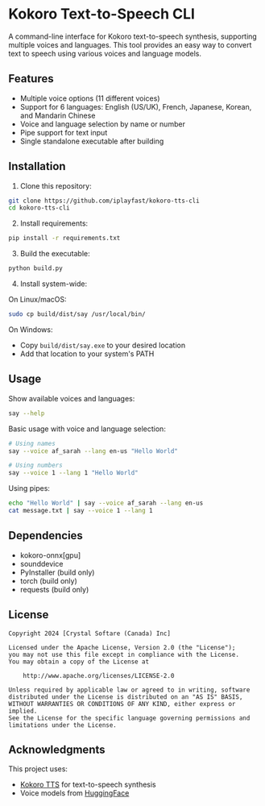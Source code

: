 # Kokoro Text-to-Speech CLI

A command-line interface for Kokoro text-to-speech synthesis, supporting multiple voices and languages. This tool provides an easy way to convert text to speech using various voices and language models.

## Features

- Multiple voice options (11 different voices)
- Support for 6 languages: English (US/UK), French, Japanese, Korean, and Mandarin Chinese
- Voice and language selection by name or number
- Pipe support for text input
- Single standalone executable after building

## Installation

1. Clone this repository:
```bash
git clone https://github.com/iplayfast/kokoro-tts-cli
cd kokoro-tts-cli
```

2. Install requirements:
```bash
pip install -r requirements.txt
```

3. Build the executable:
```bash
python build.py
```

4. Install system-wide:

On Linux/macOS:
```bash
sudo cp build/dist/say /usr/local/bin/
```

On Windows:
- Copy `build/dist/say.exe` to your desired location
- Add that location to your system's PATH

## Usage

Show available voices and languages:
```bash
say --help
```

Basic usage with voice and language selection:
```bash
# Using names
say --voice af_sarah --lang en-us "Hello World"

# Using numbers
say --voice 1 --lang 1 "Hello World"
```

Using pipes:
```bash
echo "Hello World" | say --voice af_sarah --lang en-us
cat message.txt | say --voice 1 --lang 1
```

## Dependencies

- kokoro-onnx[gpu]
- sounddevice
- PyInstaller (build only)
- torch (build only)
- requests (build only)

## License

```
Copyright 2024 [Crystal Softare (Canada) Inc]

Licensed under the Apache License, Version 2.0 (the "License");
you may not use this file except in compliance with the License.
You may obtain a copy of the License at

    http://www.apache.org/licenses/LICENSE-2.0

Unless required by applicable law or agreed to in writing, software
distributed under the License is distributed on an "AS IS" BASIS,
WITHOUT WARRANTIES OR CONDITIONS OF ANY KIND, either express or implied.
See the License for the specific language governing permissions and
limitations under the License.
```

## Acknowledgments

This project uses:
- [Kokoro TTS](https://github.com/thewh1teagle/kokoro-onnx) for text-to-speech synthesis
- Voice models from [HuggingFace](https://huggingface.co/hexgrad/Kokoro-82M)
